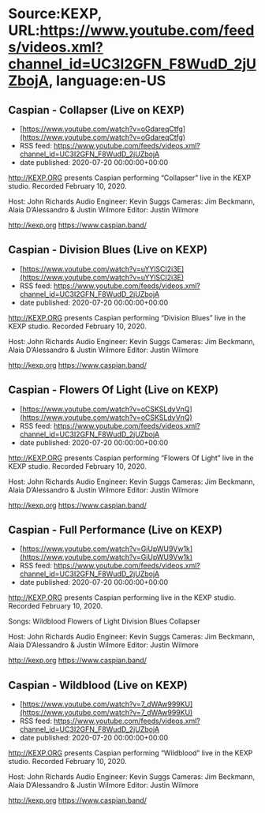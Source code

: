 # Source:KEXP, URL:https://www.youtube.com/feeds/videos.xml?channel_id=UC3I2GFN_F8WudD_2jUZbojA, language:en-US

## Caspian - Collapser (Live on KEXP)
 - [https://www.youtube.com/watch?v=oGdareqCtfg](https://www.youtube.com/watch?v=oGdareqCtfg)
 - RSS feed: https://www.youtube.com/feeds/videos.xml?channel_id=UC3I2GFN_F8WudD_2jUZbojA
 - date published: 2020-07-20 00:00:00+00:00

http://KEXP.ORG presents Caspian performing “Collapser” live in the KEXP studio. Recorded February 10, 2020.

Host: John Richards
Audio Engineer: Kevin Suggs
Cameras: Jim Beckmann, Alaia D’Alessandro & Justin Wilmore
Editor: Justin Wilmore

http://kexp.org
https://www.caspian.band/

## Caspian - Division Blues (Live on KEXP)
 - [https://www.youtube.com/watch?v=uYYlSCI2i3E](https://www.youtube.com/watch?v=uYYlSCI2i3E)
 - RSS feed: https://www.youtube.com/feeds/videos.xml?channel_id=UC3I2GFN_F8WudD_2jUZbojA
 - date published: 2020-07-20 00:00:00+00:00

http://KEXP.ORG presents Caspian performing “Division Blues” live in the KEXP studio. Recorded February 10, 2020.

Host: John Richards
Audio Engineer: Kevin Suggs
Cameras: Jim Beckmann, Alaia D’Alessandro & Justin Wilmore
Editor: Justin Wilmore

http://kexp.org
https://www.caspian.band/

## Caspian - Flowers Of Light (Live on KEXP)
 - [https://www.youtube.com/watch?v=oCSKSLdyVnQ](https://www.youtube.com/watch?v=oCSKSLdyVnQ)
 - RSS feed: https://www.youtube.com/feeds/videos.xml?channel_id=UC3I2GFN_F8WudD_2jUZbojA
 - date published: 2020-07-20 00:00:00+00:00

http://KEXP.ORG presents Caspian performing “Flowers Of Light” live in the KEXP studio. Recorded February 10, 2020.

Host: John Richards
Audio Engineer: Kevin Suggs
Cameras: Jim Beckmann, Alaia D’Alessandro & Justin Wilmore
Editor: Justin Wilmore

http://kexp.org
https://www.caspian.band/

## Caspian - Full Performance (Live on KEXP)
 - [https://www.youtube.com/watch?v=GiUpWU9Vw1k](https://www.youtube.com/watch?v=GiUpWU9Vw1k)
 - RSS feed: https://www.youtube.com/feeds/videos.xml?channel_id=UC3I2GFN_F8WudD_2jUZbojA
 - date published: 2020-07-20 00:00:00+00:00

http://KEXP.ORG presents Caspian performing live in the KEXP studio. Recorded February 10, 2020.

Songs:
Wildblood
Flowers of Light
Division Blues
Collapser

Host: John Richards
Audio Engineer: Kevin Suggs
Cameras: Jim Beckmann, Alaia D’Alessandro & Justin Wilmore
Editor: Justin Wilmore

http://kexp.org
https://www.caspian.band/

## Caspian - Wildblood (Live on KEXP)
 - [https://www.youtube.com/watch?v=7_dWAw999KU](https://www.youtube.com/watch?v=7_dWAw999KU)
 - RSS feed: https://www.youtube.com/feeds/videos.xml?channel_id=UC3I2GFN_F8WudD_2jUZbojA
 - date published: 2020-07-20 00:00:00+00:00

http://KEXP.ORG presents Caspian performing “Wildblood” live in the KEXP studio. Recorded February 10, 2020.

Host: John Richards
Audio Engineer: Kevin Suggs
Cameras: Jim Beckmann, Alaia D’Alessandro & Justin Wilmore
Editor: Justin Wilmore

http://kexp.org
https://www.caspian.band/

